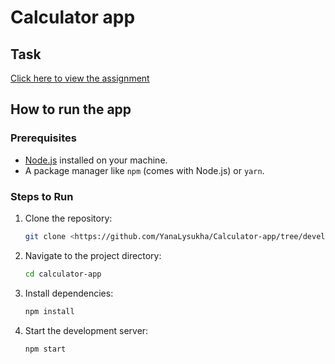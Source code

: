 # Calculator app
## Task
[Click here to view the assignment](https://docs.google.com/document/d/1zpXXeSae-BlcxPKgw3DhxZA92cspVailrPYoaXSYrW8/edit?tab=t.0)

## How to run the app
### Prerequisites
- [Node.js](https://nodejs.org/) installed on your machine.
- A package manager like `npm` (comes with Node.js) or `yarn`.

### Steps to Run
1. Clone the repository:
   ```bash
   git clone <https://github.com/YanaLysukha/Calculator-app/tree/develop>

2. Navigate to the project directory:
   ```bash
   cd calculator-app

3. Install dependencies:
   ```bash
   npm install

4. Start the development server:
   ```bash
   npm start